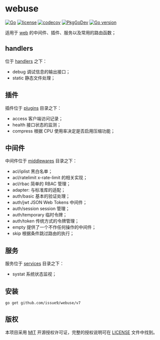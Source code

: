 # webuse

[![Go](https://github.com/issue9/webuse/actions/workflows/go.yml/badge.svg)](https://github.com/issue9/webuse/actions/workflows/go.yml)
[![license](https://img.shields.io/badge/license-MIT-brightgreen.svg?style=flat)](https://opensource.org/licenses/MIT)
[![codecov](https://codecov.io/gh/issue9/webuse/branch/master/graph/badge.svg)](https://codecov.io/gh/issue9/webuse)
[![PkgGoDev](https://pkg.go.dev/badge/github.com/issue9/webuse/v7)](https://pkg.go.dev/github.com/issue9/webuse/v7)
[![Go version](https://img.shields.io/github/go-mod/go-version/issue9/webuse)](https://golang.org)

 适用于 [web](https://pkg.go.dev/github.com/issue9/web) 的中间件、插件、服务以及常用的路由函数；

## handlers

位于 [handlers](handlers) 之下：

- debug 调试信息的输出接口；
- static 静态文件处理；

## 插件

插件位于 [plugins](plugins) 目录之下：

- access 客户端访问记录；
- health 接口状态的监测；
- compress 根据 CPU 使用率决定是否启用压缩功能；

## 中间件

中间件位于 [middlewares](middlewares) 目录之下：

- acl/iplist 黑白名单；
- acl/ratelimit x-rate-limit 的相关实现；
- acl/rbac 简单的 RBAC 管理；
- adapter: 与标准库的适配；
- auth/basic 基本的验证处理；
- auth/jwt JSON Web Tokens 中间件；
- auth/session session 管理；
- auth/temporary 临时令牌；
- auth/token 传统方式的令牌管理；
- empty 提供了一个不作任何操作的中间件；
- skip 根据条件跳过路由的执行；

## 服务

服务位于 [services](services) 目录之下：

- systat 系统状态监视；

## 安装

```shell
go get github.com/issue9/webuse/v7
```

## 版权

本项目采用 [MIT](https://opensource.org/licenses/MIT) 开源授权许可证，完整的授权说明可在 [LICENSE](LICENSE) 文件中找到。

